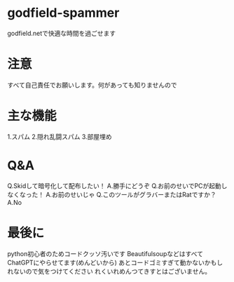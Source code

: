 # godfield-spammer
godfield.netで快適な時間を過ごせます
# 注意
すべて自己責任でお願いします。何があっても知りませんので
# 主な機能
1.スパム
2.隠れ乱闘スパム
3.部屋埋め
# Q&A
Q.Skidして暗号化して配布したい！  A.勝手にどうぞ
Q.お前のせいでPCが起動しなくなった！ A.お前のせいじゃ
Q.このツールがグラバーまたはRatですか？ A.No
# 最後に
python初心者のためコードクッソ汚いです
BeautifulsoupなどはすべてChatGPTにやらせてます(めんどいから)
あとコードゴミすぎて動かないかもしれないので気をつけてください
れくいれめんつてきすとはございません。
